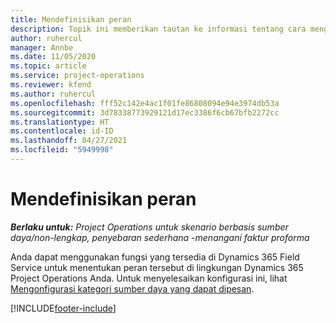 ```yaml
---
title: Mendefinisikan peran
description: Topik ini memberikan tautan ke informasi tentang cara mengatur kategori sumber daya yang dapat dipesan.
author: ruhercul
manager: Annbe
ms.date: 11/05/2020
ms.topic: article
ms.service: project-operations
ms.reviewer: kfend
ms.author: ruhercul
ms.openlocfilehash: fff52c142e4ac1f01fe86808094e94e3974db53a
ms.sourcegitcommit: 3d78338773929121d17ec3386f6cb67bfb2272cc
ms.translationtype: HT
ms.contentlocale: id-ID
ms.lasthandoff: 04/27/2021
ms.locfileid: "5949998"
---
```

# <a name="define-roles"></a>Mendefinisikan peran

_**Berlaku untuk:** Project Operations untuk skenario berbasis sumber daya/non-lengkap, penyebaran sederhana -menangani faktur proforma_

Anda dapat menggunakan fungsi yang tersedia di Dynamics 365 Field Service untuk menentukan peran tersebut di lingkungan Dynamics 365 Project Operations Anda. Untuk menyelesaikan konfigurasi ini, lihat [Mengonfigurasi kategori sumber daya yang dapat dipesan](/dynamics365/field-service/set-up-bookable-resource-categories).


[!INCLUDE[footer-include](../includes/footer-banner.md)]
